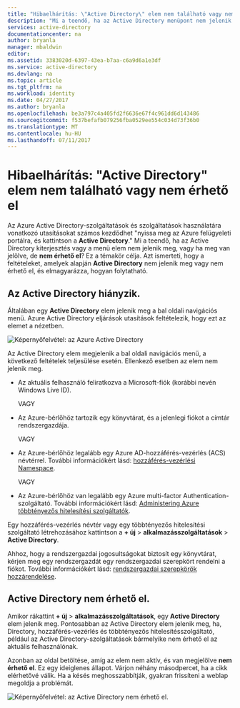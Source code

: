 ```yaml
---
title: "Hibaelhárítás: \"Active Directory\" elem nem található vagy nem érhető el |} Microsoft Docs"
description: "Mi a teendő, ha az Active Directory menüpont nem jelenik meg az Azure felügyeleti portálján."
services: active-directory
documentationcenter: na
author: bryanla
manager: mbaldwin
editor: 
ms.assetid: 3383020d-6397-43ea-b7aa-c6a9d6a1e3df
ms.service: active-directory
ms.devlang: na
ms.topic: article
ms.tgt_pltfrm: na
ms.workload: identity
ms.date: 04/27/2017
ms.author: bryanla
ms.openlocfilehash: be3a797c4a405fd2f6636e67f4c961dd6d143486
ms.sourcegitcommit: f537befafb079256fba0529ee554c034d73f36b0
ms.translationtype: MT
ms.contentlocale: hu-HU
ms.lasthandoff: 07/11/2017
---
```

# <a name="troubleshooting-active-directory-item-is-missing-or-not-available"></a>Hibaelhárítás: "Active Directory" elem nem található vagy nem érhető el
Az Azure Active Directory-szolgáltatások és szolgáltatások használatára vonatkozó utasításokat számos kezdődhet "nyissa meg az Azure felügyeleti portálra, és kattintson a **Active Directory**." Mi a teendő, ha az Active Directory kiterjesztés vagy a menü elem nem jelenik meg, vagy ha meg van jelölve, de **nem érhető el**? Ez a témakör célja. Azt ismerteti, hogy a feltételeket, amelyek alapján **Active Directory** nem jelenik meg vagy nem érhető el, és elmagyarázza, hogyan folytatható.

## <a name="active-directory-is-missing"></a>Az Active Directory hiányzik.
Általában egy **Active Directory** elem jelenik meg a bal oldali navigációs menü. Azure Active Directory eljárások utasítások feltételezik, hogy ezt az elemet a nézetben.

![Képernyőfelvétel: az Azure Active Directory](./media/active-directory-troubleshooting/typical-view.png)

Az Active Directory elem megjelenik a bal oldali navigációs menü, a következő feltételek teljesülése esetén. Ellenkező esetben az elem nem jelenik meg.

* Az aktuális felhasználó feliratkozva a Microsoft-fiók (korábbi nevén Windows Live ID).
  
    VAGY
* Az Azure-bérlőhöz tartozik egy könyvtárat, és a jelenlegi fiókot a címtár rendszergazdája.
  
    VAGY
* Az Azure-bérlőhöz legalább egy Azure AD-hozzáférés-vezérlés (ACS) névtérrel. További információkért lásd: [hozzáférés-vezérlési Namespace](https://msdn.microsoft.com/library/azure/gg185908.aspx).
  
    VAGY
* Az Azure-bérlőhöz van legalább egy Azure multi-factor Authentication-szolgáltató. További információkért lásd: [Administering Azure többtényezős hitelesítési szolgáltatók](../multi-factor-authentication/multi-factor-authentication-get-started-cloud.md).

Egy hozzáférés-vezérlés névtér vagy egy többtényezős hitelesítési szolgáltató létrehozásához kattintson a **+ új** > **alkalmazásszolgáltatások** > **Active Directory**.

Ahhoz, hogy a rendszergazdai jogosultságokat biztosít egy könyvtárat, kérjen meg egy rendszergazdát egy rendszergazdai szerepkört rendelni a fiókot. További információkért lásd: [rendszergazdai szerepkörök hozzárendelése](active-directory-assign-admin-roles.md).

## <a name="active-directory-is-not-available"></a>Active Directory nem érhető el.
Amikor rákattint **+ új** > **alkalmazásszolgáltatások**, egy **Active Directory** elem jelenik meg. Pontosabban az Active Directory elem jelenik meg, ha, Directory, hozzáférés-vezérlés és többtényezős hitelesítésszolgáltató, például az Active Directory-szolgáltatások bármelyike nem érhető el az aktuális felhasználónak.

Azonban az oldal betöltése, amíg az elem nem aktív, és van megjelölve **nem érhető el**. Ez egy ideiglenes állapot. Várjon néhány másodpercet, ha a cikk elérhetővé válik. Ha a késés meghosszabbítják, gyakran frissíteni a weblap megoldja a problémát.

![Képernyőfelvétel: az Active Directory nem érhető el.](./media/active-directory-troubleshooting/not-available.png)

